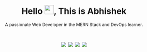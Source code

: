 ### <h1 align="center">Hello <img src="https://raw.githubusercontent.com/MartinHeinz/MartinHeinz/master/wave.gif" width="30px">, This is Abhishek

<div align="center">

A passionate Web Developer in the MERN Stack and DevOps learner.
  
</div>


<h1 align="center">
<a href="https://leetcode.com/AbhishekIppili/"><img src="https://img.shields.io/badge/LeetCode-000000?style=for-the-badge&logo=LeetCode&logoColor=#d16c06"></a>
<a href="https://www.linkedin.com/in/abhishek-ippili/"><img src="https://img.shields.io/badge/linkedin-%230077B5.svg?style=for-the-badge&logo=linkedin&logoColor=white"></a>
<a href="mailto:satyaabhishekippili@gmail.com"><img src="https://img.shields.io/badge/Gmail-D14836?style=for-the-badge&logo=gmail&logoColor=white"></a>
<a href="https://hashnode.com/@abhishekippili"><img src="https://img.shields.io/badge/Hashnode-2962FF?style=for-the-badge&logo=hashnode&logoColor=white"></a>
</h1>




